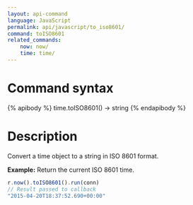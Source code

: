 ```yaml
---
layout: api-command
language: JavaScript
permalink: api/javascript/to_iso8601/
command: toISO8601
related_commands:
    now: now/
    time: time/
---
```


# Command syntax #

{% apibody %}
time.toISO8601() &rarr; string
{% endapibody %}

# Description #

Convert a time object to a string in ISO 8601 format.

__Example:__ Return the current ISO 8601 time.

```js
r.now().toISO8601().run(conn)
// Result passed to callback
"2015-04-20T18:37:52.690+00:00"
```

